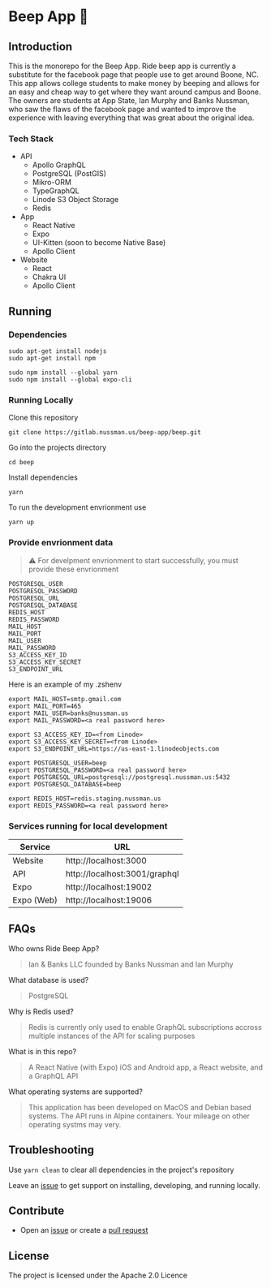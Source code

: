 # Beep App 🚖

## Introduction

This is the monorepo for the Beep App. Ride beep app is currently a substitute for the facebook page that people use to get around Boone, NC. This app allows college students to make money by beeping and allows for an easy and cheap way to get where they want around campus and Boone. The owners are students at App State, Ian Murphy and Banks Nussman, who saw the flaws of the facebook page and wanted to improve the experience with leaving everything that was great about the original idea.

### Tech Stack
- API
  - Apollo GraphQL
  - PostgreSQL (PostGIS)
  - Mikro-ORM
  - TypeGraphQL
  - Linode S3 Object Storage
  - Redis
- App
  - React Native
  - Expo
  - UI-Kitten (soon to become Native Base)
  - Apollo Client
- Website
  - React
  - Chakra UI
  - Apollo Client

## Running

### Dependencies

```
sudo apt-get install nodejs
sudo apt-get install npm
```

```
sudo npm install --global yarn
sudo npm install --global expo-cli
```

### Running Locally

Clone this repository
```
git clone https://gitlab.nussman.us/beep-app/beep.git
```
Go into the projects directory
```
cd beep
```

Install dependencies
```
yarn
```

To run the development envrionment use
```
yarn up
```

### Provide envrionment data

> ⚠️ For develpment envrionment to start successfully, you must provide these envrionment

```
POSTGRESQL_USER
POSTGRESQL_PASSWORD
POSTGRESQL_URL
POSTGRESQL_DATABASE
REDIS_HOST
REDIS_PASSWORD
MAIL_HOST
MAIL_PORT
MAIL_USER
MAIL_PASSWORD
S3_ACCESS_KEY_ID
S3_ACCESS_KEY_SECRET
S3_ENDPOINT_URL
```

Here is an example of my .zshenv

```shell
export MAIL_HOST=smtp.gmail.com
export MAIL_PORT=465
export MAIL_USER=banks@nussman.us
export MAIL_PASSWORD=<a real password here>

export S3_ACCESS_KEY_ID=<from Linode>
export S3_ACCESS_KEY_SECRET=<from Linode>
export S3_ENDPOINT_URL=https://us-east-1.linodeobjects.com

export POSTGRESQL_USER=beep
export POSTGRESQL_PASSWORD=<a real password here>
export POSTGRESQL_URL=postgresql://postgresql.nussman.us:5432
export POSTGRESQL_DATABASE=beep

export REDIS_HOST=redis.staging.nussman.us
export REDIS_PASSWORD=<a real password here>
```

### Services running for local development
| Service    | URL                           |
|------------|-------------------------------|
| Website    | http://localhost:3000         |
| API        | http://localhost:3001/graphql |
| Expo       | http://localhost:19002        |
| Expo (Web) | http://localhost:19006        |

## FAQs

Who owns Ride Beep App?
> Ian & Banks LLC founded by Banks Nussman and Ian Murphy

What database is used?
> PostgreSQL

Why is Redis used?
> Redis is currently only used to enable GraphQL subscriptions accross multiple instances of the API for scaling purposes

What is in this repo?
> A React Native (with Expo) iOS and Android app, a React website, and a GraphQL API

What operating systems are supported?
> This application has been developed on MacOS and Debian based systems. The API runs in Alpine containers. Your mileage on other operating systms may very. 

## Troubleshooting

Use `yarn clean` to clear all dependencies in the project's repository

Leave an [issue](https://gitlab.nussman.us/beep-app/beep/-/issues) to get support on installing, developing, and running locally.

## Contribute

- Open an [issue](https://gitlab.nussman.us/beep-app/beep/-/issues) or create a [pull request](https://gitlab.nussman.us/beep-app/beep/-/merge_requests/new)

## License

The project is licensed under the Apache 2.0 Licence 


